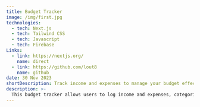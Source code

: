 ```yaml
---
title: Budget Tracker
image: /img/first.jpg
technologies:
  - tech: Next.js
  - tech: Tailwind CSS
  - tech: Javascript
  - tech: Firebase
Links: 
  - link: https://nextjs.org/
    name: direct
  - link: https://github.com/lout8
    name: github
date: 30 Nov 2023
shortDescription: Track income and expenses to manage your budget effectively.
description: >-
  This budget tracker allows users to log income and expenses, categorize transactions, and view a summary of their financial activities. It leverages Firebase for real-time data storage and authentication, providing a seamless user experience.
---
```

